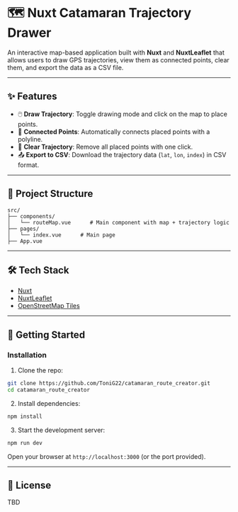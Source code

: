 # 🗺️ Nuxt Catamaran Trajectory Drawer

An interactive map-based application built with **Nuxt** and **NuxtLeaflet** that allows users to draw GPS trajectories, view them as connected points, clear them, and export the data as a CSV file.

---

## ✨ Features

- 🖱️ **Draw Trajectory**: Toggle drawing mode and click on the map to place points.
- 📍 **Connected Points**: Automatically connects placed points with a polyline.
- 🧹 **Clear Trajectory**: Remove all placed points with one click.
- 📤 **Export to CSV**: Download the trajectory data (`lat`, `lon`, `index`) in CSV format.

---

## 📁 Project Structure

```
src/
├── components/
│   └── routeMap.vue      # Main component with map + trajectory logic
├── pages/
│   └── index.vue      # Main page
├── App.vue
```

---

## 🛠 Tech Stack

- [Nuxt](https://nuxt.com/)
- [NuxtLeaflet](https://leaflet.nuxtjs.org/)
- [OpenStreetMap Tiles](https://www.openstreetmap.org/)

---

## 🚀 Getting Started

### Installation

1. Clone the repo:

```bash
git clone https://github.com/ToniG22/catamaran_route_creator.git
cd catamaran_route_creator
```

2. Install dependencies:

```bash
npm install
```

3. Start the development server:

```bash
npm run dev
```

Open your browser at `http://localhost:3000` (or the port provided).

---

## 📄 License

TBD